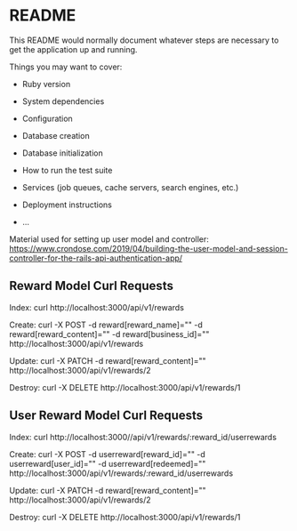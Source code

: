 # README

This README would normally document whatever steps are necessary to get the
application up and running.

Things you may want to cover:

* Ruby version

* System dependencies

* Configuration

* Database creation

* Database initialization

* How to run the test suite

* Services (job queues, cache servers, search engines, etc.)

* Deployment instructions

* ...

Material used for setting up user model and controller:
https://www.crondose.com/2019/04/building-the-user-model-and-session-controller-for-the-rails-api-authentication-app/


## Reward Model Curl Requests

Index: curl http://localhost:3000/api/v1/rewards

Create: curl -X POST -d reward[reward_name]="" -d reward[reward_content]="" -d reward[business_id]=""  http://localhost:3000/api/v1/rewards

Update: curl -X PATCH -d reward[reward_content]="" http://localhost:3000/api/v1/rewards/2

Destroy: curl -X DELETE http://localhost:3000/api/v1/rewards/1


## User Reward Model Curl Requests

Index: curl http://localhost:3000//api/v1/rewards/:reward_id/userrewards

Create: curl -X POST -d userreward[reward_id]="" -d userreward[user_id]="" -d userreward[redeemed]=""  http://localhost:3000/api/v1/rewards/:reward_id/userrewards

Update: curl -X PATCH -d reward[reward_content]="" http://localhost:3000/api/v1/rewards/2

Destroy: curl -X DELETE http://localhost:3000/api/v1/rewards/1